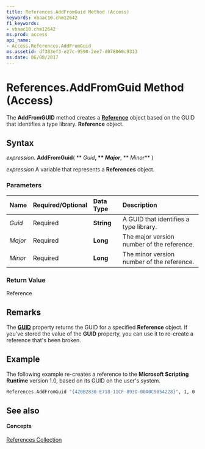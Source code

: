 ```yaml
---
title: References.AddFromGuid Method (Access)
keywords: vbaac10.chm12642
f1_keywords:
- vbaac10.chm12642
ms.prod: access
api_name:
- Access.References.AddFromGuid
ms.assetid: df383ef3-e27c-9590-2ee7-d078060c9313
ms.date: 06/08/2017
---
```



# References.AddFromGuid Method (Access)

The **AddFromGUID** method creates a **[Reference](reference-object-access.md)** object based on the GUID that identifies a type library. **Reference** object.


## Syntax

 _expression_. **AddFromGuid**( ** _Guid_**, ** _Major_**, ** _Minor_** )

 _expression_ A variable that represents a **References** object.


### Parameters



|**Name**|**Required/Optional**|**Data Type**|**Description**|
|:-----|:-----|:-----|:-----|
| _Guid_|Required|**String**|A GUID that identifies a type library.|
| _Major_|Required|**Long**|The major version number of the reference.|
| _Minor_|Required|**Long**|The minor version number of the reference.|

### Return Value

Reference


## Remarks

The **[GUID](reference-guid-property-access.md)** property returns the GUID for a specified **Reference** object. If you've stored the value of the **GUID** property, you can use it to re-create a reference that's been broken.


## Example

The following example re-creates a reference to the **Microsoft Scripting Runtime** version 1.0, based on its GUID on the user's system.


```vb
References.AddFromGuid "{420B2830-E718-11CF-893D-00A0C9054228}", 1, 0
```


## See also


#### Concepts


[References Collection](references-object-access.md)

